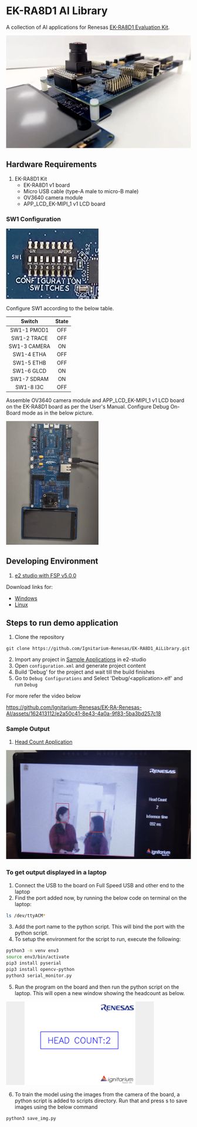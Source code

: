 # EK-RA8D1 AI Library

A collection of AI applications for Renesas [EK-RA8D1 Evaluation Kit](https://www.renesas.com/us/en/products/microcontrollers-microprocessors/ra-cortex-m-mcus/ek-ra8d1-evaluation-kit-ra8d1-mcu-group).

![board](assets/board.png)

## Hardware Requirements

1. EK-RA8D1 Kit
    - EK-RA8D1 v1 board
    - Micro USB cable (type-A male to micro-B male)
    - OV3640 camera module
    - APP_LCD_EK-MIPI_1 v1 LCD board

### SW1 Configuration

<img src="assets/sw1.jpg" alt="sw1" width="50%" height="auto">

Configure SW1 according to the below table.

|  **Switch**  | **State** |
|:------------:|:---------:|
|  SW1-1 PMOD1 |    OFF    |
|  SW1-2 TRACE |    OFF    |
| SW1-3 CAMERA |     ON    |
|  SW1-4 ETHA  |    OFF    |
|  SW1-5 ETHB  |    OFF    |
|  SW1-6 GLCD  |     ON    |
|  SW1-7 SDRAM |     ON    |
|   SW1-8 I3C  |    OFF    |

Assemble OV3640 camera module and APP_LCD_EK-MIPI_1 v1 LCD board on the EK-RA8D1 board as per the User's Manual. Configure Debug On-Board mode as in the below picture.

<img src="assets/board_setup.jpg" alt="board setup" width="50%" height="auto">

## Developing Environment

1. [e2 studio with FSP v5.0.0](https://github.com/renesas/fsp/releases/tag/v5.0.0)

Download links for:
- [Windows](https://github.com/renesas/fsp/releases/download/v5.0.0/setup_fsp_v5_0_0_e2s_v2023-10.exe)
- [Linux](https://github.com/renesas/fsp/releases/download/v5.0.0/setup_fsp_v5_0_0_e2s_v2023-10.AppImage)

## Steps to run demo application

1. Clone the repository
```
git clone https://github.com/Ignitarium-Renesas/EK-RA8D1_AiLibrary.git
```
2. Import any project in [Sample Applications](README.md#sample-applications) in e2-studio
3. Open `configuration.xml` and generate project content 
4. Build 'Debug' for the project and wait till the build finishes
5. Go to `Debug Configurations` and Select 'Debug/\<application\>.elf' and run `Debug`

For more refer the video below

https://github.com/Ignitarium-Renesas/EK-RA-Renesas-AI/assets/162413112/e2a50c41-8e43-4a0a-9f83-5ba3bd257c18


### Sample Output

1. [Head Count Application](01_head_count_app/)

![01_demo](assets/demo/01_demo.gif)

### To get output displayed in a laptop

1. Connect the USB to the board on Full Speed USB and other end to the laptop
2. Find the port added now, by running the below code on terminal on the laptop:
```bash
ls /dev/ttyACM*
```
3. Add the port name to the python script. This will bind the port with the python script.
4. To setup the environment for the script to run, execute the following:

```bash
python3 -m venv env3
source env3/bin/activate
pip3 install pyserial
pip3 install opencv-python
python3 serial_monitor.py
```
5. Run the program on the board and then run the python script on the laptop. This will open a new window showing the headcount as below.

<img src="assets/02_out.png" alt="Head count window" width="80%" height="auto">

6. To train the model using the images from the camera of the board, a python script is added to scripts directory. Run that and press s to save images using the below command  
```
python3 save_img.py
```